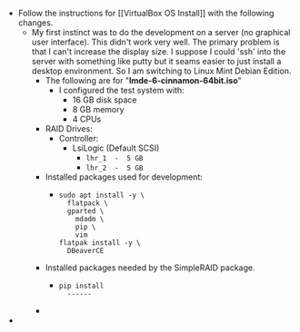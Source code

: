 - Follow the instructions for [[VirtualBox OS Install]] with the following changes.
	- My first instinct was to do the development on a server (no graphical user interface).  This didn't work very well.  The primary problem is that I can't increase the display size.  I suppose I could 'ssh' into the server with something like putty but it seams easier to just install a desktop environment.  So I am switching to Linux Mint Debian Edition.
		- The following are for "**lmde-6-cinnamon-64bit.iso**"
			- I configured the test system with:
				- 16 GB disk space
				- 8 GB memory
				- 4 CPUs
		- RAID Drives:
			- Controller:
				- LsiLogic (Default SCSI)
					- ``lhr_1  -  5 GB``
					- ``lhr_2  -  5 GB``
		- Installed packages used for development:
			- ```
			  sudo apt install -y \
			  	flatpack \
			  	gparted \
			      mdadm \
			      pip \
			      vim
			  flatpak install -y \
			  	DBeaverCE
			  ```
		- Installed packages needed by the SimpleRAID package.
			- ```
			  pip install
			  	------
			  ```
		-
-